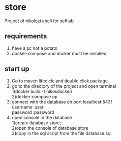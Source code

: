 # store
Project of nikolozi aneli for softlab
## requirements
1. have a pc not a potato
2. docker-compose and docker must be installed
## start up
1. Go to maven lifecicle and double click package
2. go to the directory of the project and open terminal<br/>
1)docker build -t nikosdockeri .<br/>
2)docker-compose up
3. connect with the database on port localhost:5431<br/> username :user<br/> password :password
4. open console in the database<br/>
1)create database store;<br/>
2)open the console of database store<br/>
3)copy in the sql script from the file database.sql

